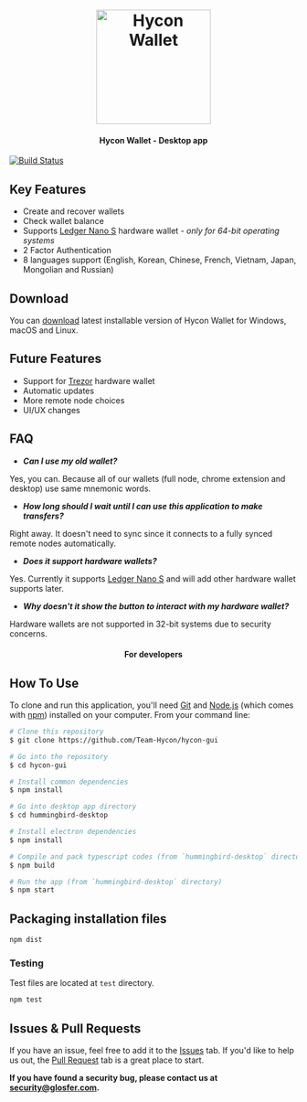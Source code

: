 <h1 align="center">
  <img src="https://github.com/Team-Hycon/hycon-gui/blob/e7ecaec870f78e7c01c9ea6acef32987a512275b/hummingbird-desktop/build/icon.png" alt="Hycon Wallet" width="200">
</h1>
<h4 align="center">Hycon Wallet - Desktop app</h4>

[![Build Status](https://travis-ci.org/Team-Hycon/hycon-gui.svg?branch=master)](https://travis-ci.org/Team-Hycon/hycon-gui)

## Key Features

* Create and recover wallets
* Check wallet balance
* Supports <a href="https://www.ledgerwallet.com/products/ledger-nano-s" target="_blank">Ledger Nano S</a> hardware wallet - *only for 64-bit operating systems*
* 2 Factor Authentication
* 8 languages support (English, Korean, Chinese, French, Vietnam, Japan, Mongolian and Russian)

## Download

You can [download](https://github.com/Team-Hycon/hycon-gui/releases/tag/v1.0.0-beta.0) latest installable version of Hycon Wallet for Windows, macOS and Linux.

## Future Features

* Support for <a href="https://trezor.io" target="_blank">Trezor</a> hardware wallet
* Automatic updates
* More remote node choices
* UI/UX changes

## FAQ

- ***Can I use my old wallet?***

Yes, you can. Because all of our wallets (full node, chrome extension and desktop) use same mnemonic words.

- ***How long should I wait until I can use this application to make transfers?***

Right away. It doesn't need to sync since it connects to a fully synced remote nodes automatically.

- ***Does it support hardware wallets?***

Yes. Currently it supports <a href="https://www.ledgerwallet.com/products/ledger-nano-s" target="_blank">Ledger Nano S</a> and will add other hardware wallet supports later.

- ***Why doesn't it show the button to interact with my hardware wallet?***

Hardware wallets are not supported in 32-bit systems due to security concerns.

<h4 align="center">For developers</h4>

## How To Use

To clone and run this application, you'll need [Git](https://git-scm.com) and [Node.js](https://nodejs.org/en/download/) (which comes with [npm](http://npmjs.com)) installed on your computer. From your command line:

```bash
# Clone this repository
$ git clone https://github.com/Team-Hycon/hycon-gui

# Go into the repository
$ cd hycon-gui

# Install common dependencies
$ npm install

# Go into desktop app directory
$ cd hummingbird-desktop

# Install electron dependencies
$ npm install

# Compile and pack typescript codes (from `hummingbird-desktop` directory)
$ npm build

# Run the app (from `hummingbird-desktop` directory)
$ npm start
```

## Packaging installation files

```bash
npm dist
```

### Testing

Test files are located at `test` directory.

```bash
npm test
```

## Issues & Pull Requests

If you have an issue, feel free to add it to the [Issues](https://github.com/Team-Hycon/hycon-gui/issues) tab.
If you'd like to help us out, the [Pull Request](https://github.com/Team-Hycon/hycon-gui/pulls) tab is a great place to start.

**If you have found a security bug, please contact us at [security@glosfer.com](security@glosfer.com).**

